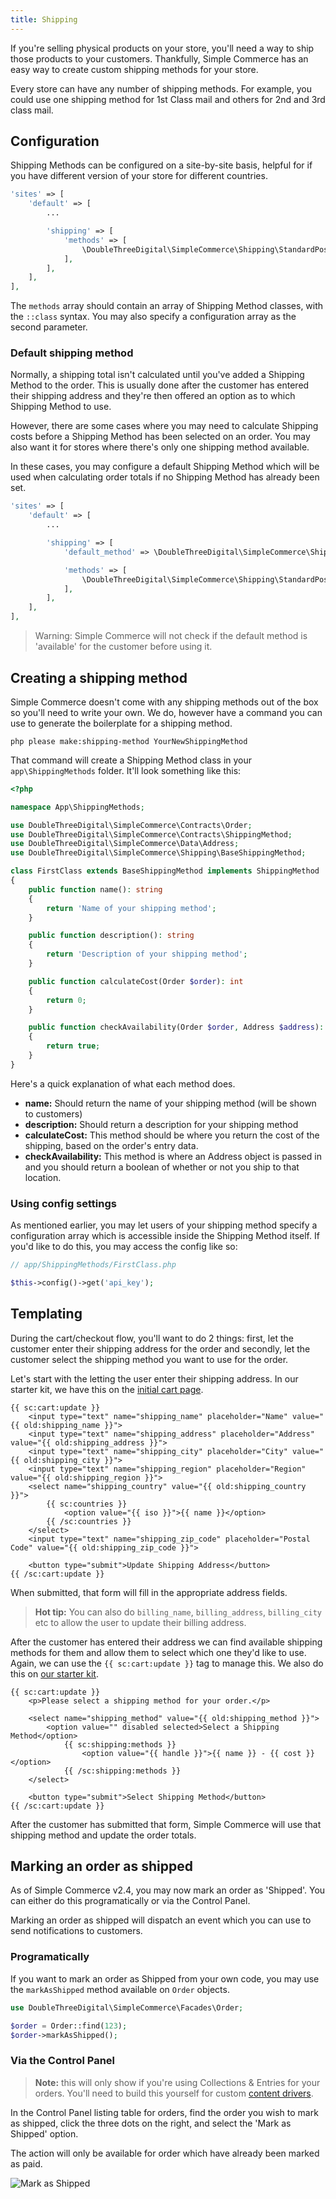 ```yaml
---
title: Shipping
---
```


If you're selling physical products on your store, you'll need a way to ship those products to your customers. Thankfully, Simple Commerce has an easy way to create custom shipping methods for your store.

Every store can have any number of shipping methods. For example, you could use one shipping method for 1st Class mail and others for 2nd and 3rd class mail.

## Configuration

Shipping Methods can be configured on a site-by-site basis, helpful for if you have different version of your store for different countries.

```php
'sites' => [
    'default' => [
        ...

        'shipping' => [
            'methods' => [
                \DoubleThreeDigital\SimpleCommerce\Shipping\StandardPost::class => [],
            ],
        ],
    ],
],
```

The `methods` array should contain an array of Shipping Method classes, with the `::class` syntax. You may also specify a configuration array as the second parameter.

### Default shipping method

Normally, a shipping total isn't calculated until you've added a Shipping Method to the order. This is usually done after the customer has entered their shipping address and they're then offered an option as to which Shipping Method to use.

However, there are some cases where you may need to calculate Shipping costs before a Shipping Method has been selected on an order. You may also want it for stores where there's only one shipping method available.

In these cases, you may configure a default Shipping Method which will be used when calculating order totals if no Shipping Method has already been set.

```php
'sites' => [
    'default' => [
        ...

        'shipping' => [
            'default_method' => \DoubleThreeDigital\SimpleCommerce\Shipping\StandardPost::class,

            'methods' => [
                \DoubleThreeDigital\SimpleCommerce\Shipping\StandardPost::class => [],
            ],
        ],
    ],
],
```

> Warning: Simple Commerce will not check if the default method is 'available' for the customer before using it.

## Creating a shipping method

Simple Commerce doesn't come with any shipping methods out of the box so you'll need to write your own. We do, however have a command you can use to generate the boilerplate for a shipping method.

```
php please make:shipping-method YourNewShippingMethod
```

That command will create a Shipping Method class in your `app\ShippingMethods` folder. It'll look something like this:

```php
<?php

namespace App\ShippingMethods;

use DoubleThreeDigital\SimpleCommerce\Contracts\Order;
use DoubleThreeDigital\SimpleCommerce\Contracts\ShippingMethod;
use DoubleThreeDigital\SimpleCommerce\Data\Address;
use DoubleThreeDigital\SimpleCommerce\Shipping\BaseShippingMethod;

class FirstClass extends BaseShippingMethod implements ShippingMethod
{
    public function name(): string
    {
        return 'Name of your shipping method';
    }

    public function description(): string
    {
        return 'Description of your shipping method';
    }

    public function calculateCost(Order $order): int
    {
        return 0;
    }

    public function checkAvailability(Order $order, Address $address): bool
    {
        return true;
    }
}
```

Here's a quick explanation of what each method does.

- **name:** Should return the name of your shipping method (will be shown to customers)
- **description:** Should return a description for your shipping method
- **calculateCost:** This method should be where you return the cost of the shipping, based on the order's entry data.
- **checkAvailability:** This method is where an Address object is passed in and you should return a boolean of whether or not you ship to that location.

### Using config settings

As mentioned earlier, you may let users of your shipping method specify a configuration array which is accessible inside the Shipping Method itself. If you'd like to do this, you may access the config like so:

```php
// app/ShippingMethods/FirstClass.php

$this->config()->get('api_key');
```

## Templating

During the cart/checkout flow, you'll want to do 2 things: first, let the customer enter their shipping address for the order and secondly, let the customer select the shipping method you want to use for the order.

Let's start with the letting the user enter their shipping address. In our starter kit, we have this on the [initial cart page](https://github.com/doublethreedigital/sc-starter-kit/blob/main/resources/views/cart.antlers.html).

```antlers
{{ sc:cart:update }}
    <input type="text" name="shipping_name" placeholder="Name" value="{{ old:shipping_name }}">
    <input type="text" name="shipping_address" placeholder="Address" value="{{ old:shipping_address }}">
    <input type="text" name="shipping_city" placeholder="City" value="{{ old:shipping_city }}">
    <input type="text" name="shipping_region" placeholder="Region" value="{{ old:shipping_region }}">
    <select name="shipping_country" value="{{ old:shipping_country }}">
        {{ sc:countries }}
            <option value="{{ iso }}">{{ name }}</option>
        {{ /sc:countries }}
    </select>
    <input type="text" name="shipping_zip_code" placeholder="Postal Code" value="{{ old:shipping_zip_code }}">

    <button type="submit">Update Shipping Address</button>
{{ /sc:cart:update }}
```

When submitted, that form will fill in the appropriate address fields.

> **Hot tip:** You can also do `billing_name`, `billing_address`, `billing_city` etc to allow the user to update their billing address.

After the customer has entered their address we can find available shipping methods for them and allow them to select which one they'd like to use. Again, we can use the `{{ sc:cart:update }}` tag to manage this. We also do this on [our starter kit](https://github.com/doublethreedigital/sc-starter-kit/blob/main/resources/views/checkout/shipping.antlers.html).

```antlers
{{ sc:cart:update }}
    <p>Please select a shipping method for your order.</p>

    <select name="shipping_method" value="{{ old:shipping_method }}">
        <option value="" disabled selected>Select a Shipping Method</option>
            {{ sc:shipping:methods }}
                <option value="{{ handle }}">{{ name }} - {{ cost }}</option>
            {{ /sc:shipping:methods }}
    </select>

    <button type="submit">Select Shipping Method</button>
{{ /sc:cart:update }}
```

After the customer has submitted that form, Simple Commerce will use that shipping method and update the order totals.

## Marking an order as shipped

As of Simple Commerce v2.4, you may now mark an order as 'Shipped'. You can either do this programatically or via the Control Panel.

Marking an order as shipped will dispatch an event which you can use to send notifications to customers.

### Programatically

If you want to mark an order as Shipped from your own code, you may use the `markAsShipped` method available on `Order` objects.

```php
use DoubleThreeDigital\SimpleCommerce\Facades\Order;

$order = Order::find(123);
$order->markAsShipped();
```

### Via the Control Panel

> **Note:** this will only show if you're using Collections & Entries for your orders. You'll need to build this yourself for custom [content drivers](/extending/content-drivers).

In the Control Panel listing table for orders, find the order you wish to mark as shipped, click the three dots on the right, and select the 'Mark as Shipped' option.

The action will only be available for order which have already been marked as paid.

![Mark as Shipped](/img/simple-commerce/mark-as-shipped.png)
